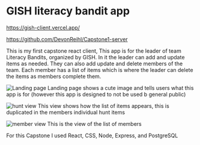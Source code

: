 # GISH literacy bandit app

https://gish-client.vercel.app/

https://github.com/DevonReihl/Capstone1-server

This is my first capstone react client, 
This app is for the leader of team Literacy Bandits, organized by GISH. 
In it the leader can add and update items as needed. They can also add update and delete 
members of the team. Each member has a list of items which is where the leader can delete 
the items as members complete them.

![Landing page](https://i.imgur.com/6ZkP6ld.png) Landing page shows a cute image and tells users what this app is for (however this app is designed to not be used b general public)

![hunt view](https://i.imgur.com/q0rfGY6.png) This view shows how the list of items appears, this is duplicated in the members individual hunt items

![member view](https://i.imgur.com/R0f6NNt.png) This is the view of the list of members


For this Capstone I used React, CSS, Node, Express, and PostgreSQL
